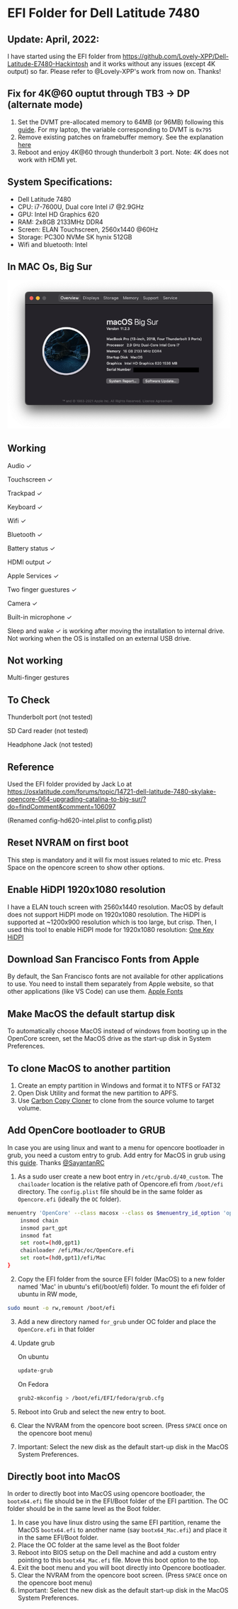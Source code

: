 # EFI Folder for Dell Latitude 7480

## Update: April, 2022:
I have started using the EFI folder from https://github.com/Lovely-XPP/Dell-Latitude-E7480-Hackintosh and it works without any issues (except 4K output) so far. Please refer to @Lovely-XPP's work from now on. Thanks!

## Fix for 4K@60 ouptut through TB3 -> DP (alternate mode)
1. Set the DVMT pre-allocated memory to 64MB (or 96MB) following this [guide](https://osxlatitude.com/forums/topic/13963-changing-dvmt-values-in-bios/). For my laptop, the variable corresponding to DVMT is `0x795`
2. Remove existing patches on framebuffer memory. See the explanation [here](https://osxlatitude.com/forums/topic/17429-latitude-7480-unable-to-obtain-4k-resolution-on-external-monitor-through-tb-dp-port/?do=findComment&comment=115399)
3. Reboot and enjoy 4K@60 through thunderbolt 3 port.
Note: 4K does not work with HDMI yet.

## System Specifications:
* Dell Latitude 7480
* CPU: i7-7600U, Dual core Intel i7 @2.9GHz
* GPU: Intel HD Graphics 620
* RAM: 2x8GB 2133MHz DDR4
* Screen: ELAN Touchscreen, 2560x1440 @60Hz
* Storage: PC300 NVMe SK hynix 512GB
* Wifi and bluetooth: Intel 

## In MAC Os, Big Sur
![System Specifications](assets/System-Configuration.png?raw=true "System Configuration")


## Working
Audio ✓

Touchscreen ✓

Trackpad ✓

Keyboard ✓

Wifi ✓

Bluetooth ✓

Battery status ✓

HDMI output ✓

Apple Services ✓

Two finger guestures ✓

Camera ✓

Built-in microphone ✓

Sleep and wake ✓
    is working after moving the installation to internal drive. Not working when the OS is installed on an external USB drive.

## Not working

Multi-finger gestures

## To Check

Thunderbolt port (not tested)

SD Card reader (not tested)

Headphone Jack (not tested)

## Reference
Used the EFI folder provided by Jack Lo at https://osxlatitude.com/forums/topic/14721-dell-latitude-7480-skylake-opencore-064-upgrading-catalina-to-big-sur/?do=findComment&comment=106097

(Renamed config-hd620-intel.plist to config.plist)

## Reset NVRAM on first boot
This step is mandatory and it will fix most issues related to mic etc. Press Space on the opencore screen to show other options.

## Enable HiDPI 1920x1080 resolution
I have a ELAN touch screen with 2560x1440 resolution. MacOS by default does not support HiDPI mode on 1920x1080 resolution. The HiDPI is supported at ~1200x900 resolution which is too large, but crisp. Then, I used this tool to enable HiDPI mode for 1920x1080 resolution: [One Key HiDPI](https://github.com/xzhih/one-key-hidpi)

## Download San Francisco Fonts from Apple
By default, the San Francisco fonts are not available for other applications to use. You need to install them separately from Apple website, so that other applications (like VS Code) can use them.
[Apple Fonts](https://developer.apple.com/fonts/)

## Make MacOS the default startup disk
To automatically choose MacOS instead of windows from booting up in the OpenCore screen, set the MacOS drive as the start-up disk in System Preferences.

## To clone MacOS to another partition
1. Create an empty partition in Windows and format it to NTFS or FAT32
2. Open Disk Utility and format the new partition to APFS.
3. Use [Carbon Copy Cloner](https://bombich.com) to clone from the source volume to target volume.

## Add OpenCore bootloader to GRUB
In case you are using linux and want to a menu for opencore bootloader in grub, you need a custom entry to grub. Add entry for MacOS in grub using this [guide](https://github.com/SayantanRC/URLs/blob/master/grub_to_opencore.md). Thanks [@SayantanRC](https://github.com/SayantanRC) 

1. As a sudo user create a new boot entry in `/etc/grub.d/40_custom`. The `chailoader` location is the relative path of Opencore.efi from `/boot/efi` directory. The `config.plist` file should be in the same folder as `Opencore.efi` (ideally the `OC` folder).
```sh
menuentry 'OpenCore' --class macosx --class os $menuentry_id_option 'opencore-from-grub' {
    insmod chain
    insmod part_gpt
    insmod fat
    set root=(hd0,gpt1)
    chainloader /efi/Mac/oc/OpenCore.efi
    set root=(hd0,gpt1)/efi/Mac
}
```
2. Copy the EFI folder from the source EFI folder (MacOS) to a new folder named 'Mac' in ubuntu's efi(/boot/efi) folder. To mount the efi folder of ubuntu in RW mode,
```sh
sudo mount -o rw,remount /boot/efi
```
3. Add a new directory named `for_grub` under OC folder and place the `OpenCore.efi` in that folder
3. Update grub

    On ubuntu
    ```sh
    update-grub
    ```
    On Fedora
    ```sh
    grub2-mkconfig > /boot/efi/EFI/fedora/grub.cfg
    ```
4. Reboot into Grub and select the new entry to boot.
4. Clear the NVRAM from the opencore boot screen. (Press `SPACE` once on the opencore boot menu)
5. Important: Select the new disk as the default start-up disk in the MacOS System Preferences.

## Directly boot into MacOS
In order to directly boot into MacOS using opencore bootloader, the `bootx64.efi` file should be in the EFI/Boot folder of the EFI partition. The OC folder should be in the same level as the Boot folder.
1. In case you have linux distro using the same EFI partition, rename the MacOS `bootx64.efi` to another name (say `bootx64_Mac.efi`) and place it in the same EFI/Boot folder. 
2. Place the OC folder at the same level as the Boot folder
3. Reboot into BIOS setup on the Dell machine and add a custom entry pointing to this `bootx64_Mac.efi` file. Move this boot option to the top.
4. Exit the boot menu and you will boot directly into Opencore bootloader.
5. Clear the NVRAM from the opencore boot screen. (Press `SPACE` once on the opencore boot menu)
5. Important: Select the new disk as the default start-up disk in the MacOS System Preferences.

